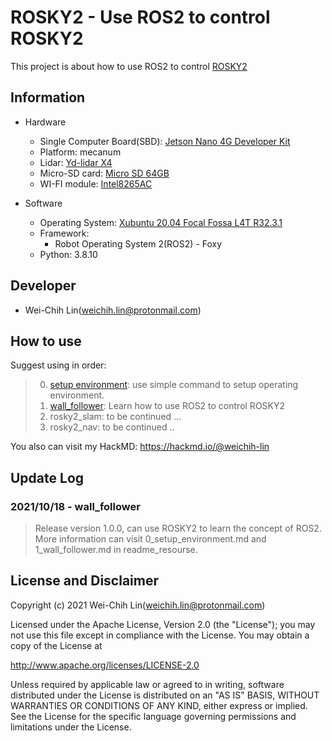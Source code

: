 # ROSKY2 - Use ROS2 to control ROSKY2

This project is about how to use ROS2 to control [ROSKY2](https://www.icshop.com.tw/product-page.php?28182)

## Information

- Hardware
  - Single Computer Board(SBD): [Jetson Nano 4G Developer Kit](https://www.icshop.com.tw/product-page.php?27812)
  - Platform: mecanum
  - Lidar: [Yd-lidar X4](https://www.icshop.com.tw/product-page.php?26030)
  - Micro-SD card: [Micro SD 64GB](https://www.icshop.com.tw/product-page.php?27389)
  - WI-FI module: [Intel8265AC](https://www.icshop.com.tw/product-page.php?27325)

- Software
  - Operating System: [Xubuntu 20.04 Focal Fossa L4T R32.3.1](https://forums.developer.nvidia.com/t/xubuntu-20-04-focal-fossa-l4t-r32-3-1-custom-image-for-the-jetson-nano/121768)
  - Framework:
    - Robot Operating System 2(ROS2) - Foxy
  - Python: 3.8.10

## Developer

- Wei-Chih Lin(weichih.lin@protonmail.com)

## How to use
Suggest using in order:

> 0. [setup environment](https://github.com/kjoelovelife/ROSKY2/blob/main/readme_resource/0_setup_environment.md): use simple command to setup operating environment.
> 1. [wall_follower](https://github.com/kjoelovelife/ROSKY2/blob/main/readme_resource/1_wall_follower.md): Learn how to use ROS2 to control ROSKY2
> 2. rosky2_slam: to be continued ... 
> 3. rosky2_nav: to be continued ..

You also can visit my HackMD: https://hackmd.io/@weichih-lin


## Update Log

### 2021/10/18 - wall_follower
> Release version 1.0.0, can use ROSKY2 to learn the concept of ROS2.
> More information can visit 0_setup_environment.md and 1_wall_follower.md in readme_resourse. 

## License and Disclaimer
Copyright (c) 2021 Wei-Chih Lin(weichih.lin@protonmail.com)

Licensed under the Apache License, Version 2.0 (the "License");
you may not use this file except in compliance with the License.
You may obtain a copy of the License at

http://www.apache.org/licenses/LICENSE-2.0

Unless required by applicable law or agreed to in writing, software
distributed under the License is distributed on an "AS IS" BASIS,
WITHOUT WARRANTIES OR CONDITIONS OF ANY KIND, either express or implied.
See the License for the specific language governing permissions and
limitations under the License.